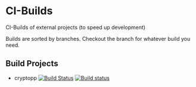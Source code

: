 # CI-Builds

CI-Builds of external projects (to speed up development)

Builds are sorted by branches. Checkout the branch for whatever build you need.

## Build Projects
- cryptopp [![Build Status](https://travis-ci.org/Skycoder42/ci-builds.svg?branch=cryptopp)](https://travis-ci.org/Skycoder42/ci-builds) [![Build status](https://ci.appveyor.com/api/projects/status/osuqok7ucfh0219j/branch/cryptopp?svg=true)](https://ci.appveyor.com/project/Skycoder42/ci-builds/branch/cryptopp)
